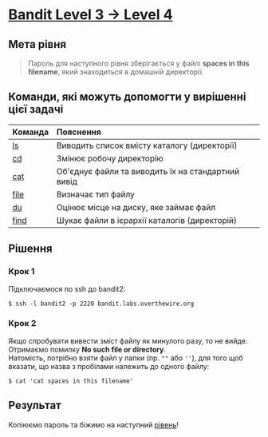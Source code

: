 # [Bandit Level 3 → Level 4](https://overthewire.org/wargames/bandit/bandit4.html)

## Мета рівня

> Пароль для наступного рівня зберігається у файлі **spaces in this filename**, який знаходиться в домашній директорії.

## Команди, які можуть допомогти у вирішенні цієї задачі

| Команда                                        | Пояснення
|:---                                            | :---
| [ls](https://man7.org/linux/man-pages/man1/ls.1.html) | Виводить список вмісту каталогу (директорії)
| [cd](https://man7.org/linux/man-pages/man1/cd.1p.html) | Змінює робочу директорію
| [cat](https://man7.org/linux/man-pages/man1/cat.1.html) | Об'єднує файли та виводить їх на стандартний вивід
| [file](https://man7.org/linux/man-pages/man1/file.1.html) | Визначає тип файлу
| [du](https://man7.org/linux/man-pages/man1/du.1.html) | Оцінює місце на диску, яке займає файл
| [find](https://man7.org/linux/man-pages/man1/find.1.html) | Шукає файли в ієрархії каталогів (директорій)

## Рішення

### Крок 1
Підключаємося по ssh до bandit2:

`$ ssh -l bandit2 -p 2220 bandit.labs.overthewire.org`

### Крок 2
<!-- Вивести зміст файлу `-` за допомогою команди `cat -` не вдається.\ -->
<!-- В документації бачимо, що при відсутності файлу або ж якщо файл `-`, то читається стандартний ввід. -->
<!-- Тому, до назви файлу треба додати [абсолютний шлях](https://en.wikipedia.org/wiki/Path_(computing)), а саме `./-`: -->
Якщо спробувати вивести зміст файлу як минулого разу, то не вийде.\
Отримаємо помилку **No such file or directory**.\
Натомість, потрібно взяти файл у лапки (пр. `""` або `''`), для того щоб вказати, що назва з пробілами належить до одного файлу:

`$ cat 'cat spaces in this filename'`

## Результат
Копіюємо пароль та біжимо на наступний [рівень](https://overthewire.org/wargames/bandit/bandit4.html)!

<!-- entry pass rRGizSaX8Mk1RTb1CNQoXTcYZWU6lgzi -->
<!-- next pass aBZ0W5EmUfAf7kHTQeOwd8bauFJ2lAiG -->
